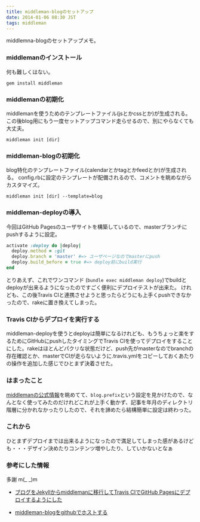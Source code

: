 ```yaml
---
title: middleman-blogのセットアップ
date: 2014-01-06 08:30 JST
tags: middleman
---
```


middlemna-blogのセットアップメモ。

### middlemanのインストール

何も難しくはない。

```
gem install middleman
```

### middlemanの初期化
middlemanを使うためのテンプレートファイル(jsとかcssとか)が生成される。
この後blog用にもう一度セットアップコマンド走らせるので、別にやらなくても大丈夫。

```
middleman init [dir]
```

### middleman-blogの初期化
blog特化のテンプレートファイル(calendarとかtagとかfeedとか)が生成される。
config.rbに設定のテンプレートが配備されるので、コメントを眺めながらカスタマイズ。

```
middleman init [dir] --template=blog
```

### middleman-deployの導入
今回はGitHub Pagesのユーザサイトを構築しているので、masterブランチにpushするように設定。

```ruby
activate :deploy do |deploy|
  deploy.method = :git
  deploy.branch = 'master' #=> ユーザページなのでmasterにpush
  deploy.build_before = true #=> deploy前にbuild実行
end
```

とりあえず、これでワンコマンド (``bundle exec middleman deploy``)でbuildとdeployが出来るようになったのですごく便利にデプロイテストが出来た。
けれども、この後Travis CIと連携させようと思ったらどうにも上手くpushできなかったので、rakeに置き換えてしまった。


### Travis CIからデプロイを実行する

middleman-deployを使うとdeployは簡単になるけれども、もうちょっと楽をするためにGitHubにpushしたタイミングでTravis CIを使ってデプロイをすることにした。rakeはほとんどパクリな状態だけど、push先がmasterなのでbranchの存在確認とか、masterでCIが走らないように.travis.ymlをコピーしておくあたりの操作を追加した感じでひとまず決着させた。

### はまったこと

[middlemanの公式情報](http://middlemanapp.com/basics/blogging/)を眺めてて、``blog.prefix``という設定を見かけたので、なんとなく使ってみたのだけれどこれが上手く動かず、記事を年月のディレクトリ階層に分かれなかったりしたので、それを諦めたら結構簡単に設定は終わった。

### これから

ひとまずデプロイまでは出来るようになったので満足してしまった感があるけども・・・デザイン決めたりコンテンツ増やしたり、していかないとなぁ


### 参考にした情報
多謝 m(_ _)m

- [ブログをJekyllからmiddlemanに移行してTravis CIでGitHub Pagesにデプロイするようにした](http://webtech-walker.com/archive/2013/08/jekyll_to_middleman.html)

- [middleman-blogをgithubでホストする](http://blog.coiney.com/2013/06/21/host-middleman-blog-on-github/)

